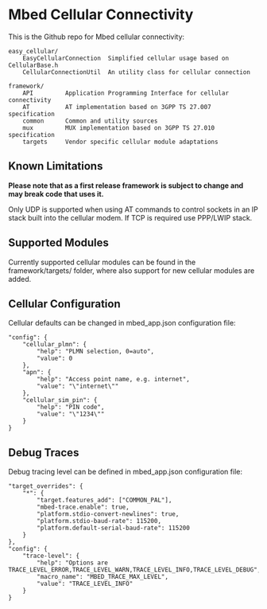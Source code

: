 # Mbed Cellular Connectivity

This is the Github repo for Mbed cellular connectivity:

    easy_cellular/
        EasyCellularConnection  Simplified cellular usage based on CellularBase.h
        CellularConnectionUtil  An utility class for cellular connection

    framework/
        API         Application Programming Interface for cellular connectivity
        AT          AT implementation based on 3GPP TS 27.007 specification
        common      Common and utility sources
        mux         MUX implementation based on 3GPP TS 27.010 specification
        targets     Vendor specific cellular module adaptations

## Known Limitations

**Please note that as a first release framework is subject to change and may break code that uses it.**

Only UDP is supported when using AT commands to control sockets in an IP stack built into the cellular modem. If TCP is required use PPP/LWIP stack.

## Supported Modules

Currently supported cellular modules can be found in the framework/targets/ folder, where also support for new cellular modules are added.

## Cellular Configuration

Cellular defaults can be changed in mbed_app.json configuration file:

    "config": {
        "cellular_plmn": {
            "help": "PLMN selection, 0=auto",
            "value": 0
        },
        "apn": {
            "help": "Access point name, e.g. internet",
            "value": "\"internet\""
        },
        "cellular_sim_pin": {
            "help": "PIN code",
            "value": "\"1234\""
        }
    }

## Debug Traces

Debug tracing level can be defined in mbed_app.json configuration file:

    "target_overrides": {
        "*": {
            "target.features_add": ["COMMON_PAL"],
            "mbed-trace.enable": true,
            "platform.stdio-convert-newlines": true,
            "platform.stdio-baud-rate": 115200,
            "platform.default-serial-baud-rate": 115200
        }
    },
    "config": {
        "trace-level": {
            "help": "Options are TRACE_LEVEL_ERROR,TRACE_LEVEL_WARN,TRACE_LEVEL_INFO,TRACE_LEVEL_DEBUG",
            "macro_name": "MBED_TRACE_MAX_LEVEL",
            "value": "TRACE_LEVEL_INFO"
        }
    }
